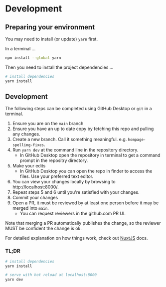 # Development

## Preparing your environment

You may need to install (or update) `yarn` first.

In a terminal ...

```bash
npm install --global yarn
```

Then you need to install the project dependencies ...

```bash
# install dependencies
yarn install
```
## Development

The following steps can be completed using GitHub Desktop or `git` in a terminal.

1. Ensure you are on the `main` branch 
2. Ensure you have an up to date copy by fetching this repo and pulling any changes.
3. Create a new branch. Call it something meaningful. e.g. `hompage-spelling-fixes`.
4. Run `yarn dev` at the command line in the repository directory.
   * In GitHub Desktop open the repository in terminal to get a command prompt in the repositry directory.
5. Make your edits
   * In GitHub Desktop you can open the repo in finder to access the files. Use your preferred text editor.
6. You can view your changes locally by browsing to http://localhost:8000/.
7. Repeat steps 5 and 6 until you're satisfied with your changes.
8. Commit your changes
9. Open a PR, it must be reviewed by at least one person before it may be merged into `main`.
   * You can request reviewers in the github.com PR UI.

Note that merging a PR automatically publishes the change, so the reviewer MUST be confident the change is ok.

For detailed explanation on how things work, check out [NuxtJS](https://nuxtjs.org) docs.
### TL;DR

```bash
# install dependencies
yarn install
```

```bash
# serve with hot reload at localhost:8000
yarn dev
